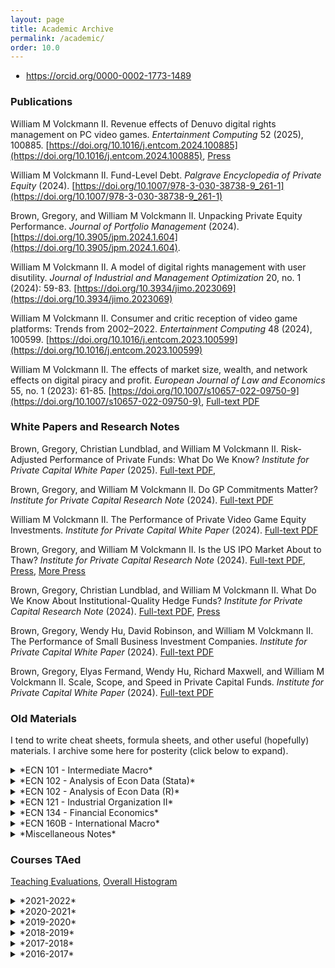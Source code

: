 ```yaml
---
layout: page
title: Academic Archive
permalink: /academic/
order: 10.0
---
```



<ul style="padding-left: 25px;">
  <li style="list-style-image: url(https://orcid.org/sites/default/files/images/orcid_16x16.png); padding-left: 0px;">
    <a href="https://orcid.org/0000-0002-1773-1489">https://orcid.org/0000-0002-1773-1489</a>
  </li>
</ul>


### Publications


William M Volckmann II. Revenue effects of Denuvo digital rights management on PC video games. *Entertainment Computing* 52 (2025), 100885. [https://doi.org/10.1016/j.entcom.2024.100885](https://doi.org/10.1016/j.entcom.2024.100885), [Press](https://arstechnica.com/gaming/2024/10/the-true-cost-of-game-piracy-20-percent-of-revenue-according-to-a-new-study/)

William M Volckmann II. Fund-Level Debt. *Palgrave Encyclopedia of Private Equity* (2024). [https://doi.org/10.1007/978-3-030-38738-9_261-1](https://doi.org/10.1007/978-3-030-38738-9_261-1)

Brown, Gregory, and William M Volckmann II. Unpacking Private Equity Performance. *Journal of Portfolio Management* (2024). [https://doi.org/10.3905/jpm.2024.1.604](https://doi.org/10.3905/jpm.2024.1.604). 

William M Volckmann II. A model of digital rights management with user disutility. *Journal of Industrial and Management Optimization* 20, no. 1 (2024): 59-83. [https://doi.org/10.3934/jimo.2023069](https://doi.org/10.3934/jimo.2023069)

William M Volckmann II. Consumer and critic reception of video game platforms: Trends from 2002–2022. *Entertainment Computing* 48 (2024), 100599. [https://doi.org/10.1016/j.entcom.2023.100599](https://doi.org/10.1016/j.entcom.2023.100599)

William M Volckmann II. The effects of market size, wealth, and network effects on digital piracy and profit. *European Journal of Law and Economics* 55, no. 1 (2023): 61-85. [https://doi.org/10.1007/s10657-022-09750-9](https://doi.org/10.1007/s10657-022-09750-9), [Full-text PDF](https://rdcu.be/cUtWx)


### White Papers and Research Notes
Brown, Gregory, Christian Lundblad, and William M Volckmann II. Risk-Adjusted Performance of Private Funds: What Do We Know? *Institute for Private Capital White Paper* (2025). [Full-text PDF](https://uncipc.org/index.php/publication/risk-adjusted-white-paper/),

Brown, Gregory, and William M Volckmann II. Do GP Commitments Matter? *Institute for Private Capital Research Note* (2024). [Full-text PDF](https://uncipc.org/index.php/publication/do-gp-commitments-matter/)

William M Volckmann II. The Performance of Private Video Game Equity Investments. *Institute for Private Capital White Paper* (2024). [Full-text PDF](https://uncipc.org/index.php/publication/the-performance-of-private-video-game-equity/)

Brown, Gregory, and William M Volckmann II. Is the US IPO Market About to Thaw? *Institute for Private Capital Research Note* (2024). [Full-text PDF](https://uncipc.org/index.php/publication/is-the-u-s-ipo-market-about-to-thaw-ipc-research-notes/), [Press](https://www.economist.com/finance-and-economics/2024/01/18/wall-street-is-praying-firms-will-start-going-public-again), [More Press](https://www.wsj.com/articles/unusual-ipo-slump-makes-a-rebound-harder-to-predict-5ccb6d1d)

Brown, Gregory, Christian Lundblad, and William M Volckmann II. What Do We Know About Institutional-Quality Hedge Funds? *Institute for Private Capital Research Note* (2024). [Full-text PDF](https://uncipc.org/index.php/publication/institutional-quality-hedge-funds/), [Press](https://www.institutionalinvestor.com/article/2d7om8w3w5brlcvefot1c/portfolio/everything-investors-know-about-hedge-funds-is-based-on-flawed-data)

Brown, Gregory, Wendy Hu, David Robinson, and William M Volckmann II. The Performance of Small Business Investment Companies. *Institute for Private Capital White Paper* (2024). [Full-text PDF](https://uncipc.org/index.php/publication/the-performance-of-small-business-investment-companies/)

Brown, Gregory, Elyas Fermand, Wendy Hu, Richard Maxwell, and William M Volckmann II. Scale, Scope, and Speed in Private Capital Funds. *Institute for Private Capital White Paper* (2024). [Full-text PDF](https://uncipc.org/index.php/publication/scale-scope-white-paper/)


### Old Materials

I tend to write cheat sheets, formula sheets, and other useful (hopefully)
materials. I archive some here for posterity (click below to expand).

<details markdown=1><summary markdown="span">*ECN 101 - Intermediate Macro*</summary>
  - [Solow Growth Model](/academic/courses/materials/ecn101/solow.pdf)
</details>

<details markdown=1><summary markdown="span">*ECN 102 - Analysis of Econ Data (Stata)*</summary>
 - [Stata Sheet 01](/academic/courses/materials/ecn102/stata-01.pdf)
 - [Stata Sheet 02](/academic/courses/materials/ecn102/stata-02.pdf)
 - [Stata Sheet 03](/academic/courses/materials/ecn102/stata-03.pdf)
 - [Central Limit Theorem](/academic/courses/materials/ecn102/CLT.pdf)
 - [Confidence Intervals and Testing](/academic/courses/materials/ecn102/CI_htest_pvalue.pdf)
 - [Simple Regression](/academic/courses/materials/ecn102/simpleregressions.pdf)
 - [Log Functional Forms](/academic/courses/materials/ecn102/logfunctionalforms.pdf)
 - [Multiple Regression](/academic/courses/materials/ecn102/multipleregression.pdf)
 - [Marginal Effects](/academic/courses/materials/ecn102/marginaleffects.pdf)
 - [F-test](/academic/courses/materials/ecn102/ftest.pdf)
</details>

<details markdown=1><summary markdown="span">*ECN 102 - Analysis of Econ Data (R)*</summary>
 - [R Sheet 01](/academic/courses/materials/ecn102/Rsheet-01.pdf)
 - [R Sheet 02](/academic/courses/materials/ecn102/Rsheet-02.pdf)
 - [R Sheet 03](/academic/courses/materials/ecn102/Rsheet-03.pdf)
 - [R Sheet 04](/academic/courses/materials/ecn102/Rsheet-04.pdf)
 - [R Sheet 05](/academic/courses/materials/ecn102/Rsheet-05.pdf)
 - [Central Limit Theorem](/academic/courses/materials/ecn102/R-CLT.pdf)
 - [Confidence Intervals and Testing](/academic/courses/materials/ecn102/CI_htest_pvalue.pdf)
 - [Simple Regression](/academic/courses/materials/ecn102/R-simpleregressions.pdf)
 - [Log Functional Forms](/academic/courses/materials/ecn102/R-logfunctionalforms.pdf)
 - [Multiple Regression](/academic/courses/materials/ecn102/R-multipleregressions.pdf)
 - [F-tests](/academic/courses/materials/ecn102/R-ftest.pdf)
 - [OLS Assumption Tests](/academic/courses/materials/ecn102/R-OLStests.pdf)
 - [cats.csv](/academic/courses/materials/ecn102/cats.csv)
 - [wages.csv](/academic/courses/materials/ecn102/wages.csv)
 - [hcle.csv](/academic/courses/materials/ecn102/hcle.csv)
 - [sleep.csv](/academic/courses/materials/ecn102/sleep.csv)

When using interactive scripts, press *Shift + Enter* to proceed step-by-step; or
click on *Runtime -> Run all* to run the entire script. It will give a warning but I
can assure you that my R script will not steal your credit card information.
 - [Basic Graphics](https://colab.research.google.com/drive/1TkTdZ4FAGHhuL8acM3uNGhHQ95kvbd7e?usp=sharing)
 - [Two-Sample Tests](https://colab.research.google.com/drive/1p8SiTIS6PCAFTn7h3Rrz63b4Q2fguW1J?usp=sharing)
 - [Correlation and Simple Regression](https://colab.research.google.com/drive/1UOofb_0qcgF68enCL2bYtN7U3zfZbqPy?usp=sharing)
 - [Multiple Regression](https://colab.research.google.com/drive/105kjMxIhP0B-le4pDYBKfTIP43ByTxYN?usp=sharing)
 - [Joint Testing](https://colab.research.google.com/drive/17niELnclHU6QLx8c58KLpcOy5Ks9WWWM?usp=sharing)
 - [OLS Testing](https://colab.research.google.com/drive/1vglGVMTmW_FBXBvS_HAdulacAZVpsAYW?usp=sharing)
</details>

<details markdown=1><summary markdown="span">*ECN 121 - Industrial Organization II*</summary>
 - [Spatial Competition](/academic/courses/materials/ecn121/week02-ans.pdf)
 - [Price Discrimination, Nash Equilibria](/academic/courses/materials/ecn121/week03-ans.pdf)
 - [Collusion, Limit Pricing](/academic/courses/materials/ecn121/week04-ans.pdf)
 - [Cartels](/academic/courses/materials/ecn121/week05-ans.pdf)
 - [Horizontal Mergers and Welfare](/academic/courses/materials/ecn121/week06-ans.pdf)
 - [Vertical Mergers, Natural Monopoly](/academic/courses/materials/ecn121/week07-ans.pdf)
 - [Ramsey Pricing, Two-Part Tariff](/academic/courses/materials/ecn121/week08-ans.pdf)
 - [Permits and Lotteries, Externalities](/academic/courses/materials/ecn121/week10-ans.pdf)
 - [International Trade, Economic Theory of Regulation](/academic/courses/materials/ecn121/week11-ans.pdf)
</details>

<details markdown=1><summary markdown="span">*ECN 134 - Financial Economics*</summary>
 - [Present Value](/academic/courses/materials/ecn134/presentvalue.pdf)
 - [Rate of Return](/academic/courses/materials/ecn134/rateofreturn.pdf)
 - [Awkward Finance Jargon](/academic/courses/materials/ecn134/optionsjargon.pdf)
 - [Put-Call Parity and Portfolio Choice](/academic/courses/materials/ecn134/putcallchoice.pdf)
 - [Market Beta and CAPM](/academic/courses/materials/ecn134/capm.pdf)
 - [Modigliani-Miller Theorem](/academic/courses/materials/ecn134/mm.pdf)
</details>

<details markdown=1><summary markdown="span">*ECN 160B - International Macro*</summary>
 - [Warmup](/academic/courses/materials/ecn160B/week01-ans.pdf)
 - [Exchange Rates, Parity Conditions](/academic/courses/materials/ecn160B/week02-ans.pdf)
 - [LOOP and PPP](/academic/courses/materials/ecn160B/week03-ans.pdf)
 - [Long-Run Exchange Rate Theory](/academic/courses/materials/ecn160B/week04-ans.pdf)
 - [Open Economy National Accounting](/academic/courses/materials/ecn160B/week05-ans.pdf)
 - [External Wealth, Consumption Smoothing](/academic/courses/materials/ecn160B/week06-ans.pdf)
 - [Investment and Balance of Payments](/academic/courses/materials/ecn160B/week07-ans.pdf)
 - [IS-LM-FX Shocks](/academic/courses/materials/ecn160B/week08-ans.pdf)
 - [Costs of Fixing versus Floating](/academic/courses/materials/ecn160B/week09-ans.pdf)
 - [Foreign Reserves and Speculative Attacks](/academic/courses/materials/ecn160B/week10-ans.pdf)
 - [Self-Confirming Equilibria](/academic/courses/materials/ecn160B/week11-ans.pdf)
</details>

<details markdown=1><summary markdown="span">*Miscellaneous Notes*</summary>
 - [Basic Probability Cheat Sheet](/academic/courses/materials/misc/basicprobability.pdf)
 - [Basic Linear Regression with Matrices](/academic/courses/materials/misc/regressionmatrix.pdf)
 - [McCall Search Model of Unemployment](/academic/courses/materials/misc/mccall.pdf)
 - [Search Model of Unemployment with Endogenous Destruction](/academic/courses/materials/misc/endogenousdestruction.pdf)
 - [Mortensen-Pissarides Search Model of Unemployment](/academic/courses/materials/misc/mortensenpissarides.pdf)
 - [Permanent Income Hypothesis](/academic/courses/materials/misc/pih.pdf)
 - [Lucas Tree CAPM ](/academic/courses/materials/misc/lucastree.pdf)
 - [Lagos-Wright Monetary Search Model](/academic/courses/materials/misc/lagoswright.pdf)
 - [Geromichalos, Licari, Suarez-Lledo CAPM](/academic/courses/materials/misc/gls.pdf)
 - [Duffie et al Over-the-Counter Markets](/academic/courses/materials/misc/otc.pdf)
</details>


### Courses TAed

[Teaching Evaluations](/academic/courses/evals.pdf), [Overall Histogram](/academic/courses/evalhist.png)

<details markdown=1><summary markdown="span">*2021-2022*</summary>
  - [ECN 160B - International Macro (Spring 2022)](/academic/courses/2022Sp_ECN160B/)
  - [ECN 103 - Uncertainty & Information (Winter 2022)](/academic/courses/2022W_ECN103/)
  - [ECN 121B - Industrial Organization (Fall 2021)](/academic/courses/2021F_ECN121B/)
</details>

<details markdown=1><summary markdown="span">*2020-2021*</summary>
  - [ECN 103 - Uncertainty & Information (Spring 2021)](/academic/courses/2021Sp_ECN103/)
  - [ECN 106 - Decision Making (Winter 2021)](/academic/courses/2021W_ECN106/)
  - [ECN 121B - Industrial Organization (Fall 2020)](/academic/courses/2020F_ECN121B/)
</details>

<details markdown=1><summary markdown="span">*2019-2020*</summary>
  - [ECN 102 - Analysis of Econ Data (Summer 2020)](/academic/courses/2020Su_ECN102/)
  - [ECN 102 - Analysis of Econ Data (Spring 2020)](/academic/courses/2020Sp_ECN102/)
  - [ECN 160B - International Macro (Winter 2020)](/academic/courses/2020W_ECN160B/)
  - [ECN 1B - Principles of Macro (Fall 2019)](/academic/courses/2019F_ECN1B/)
</details>

<details markdown=1><summary markdown="span">*2018-2019*</summary>
  - [ECN 1B - Principles of Macro (Summer 2019)](/academic/courses/2019Su_ECN1B/)
  - [ECN 102 - Analysis of Econ Data (Spring 2019)](/academic/courses/2019Sp_ECN102/)
  - [ECN 122 - Game Theory (Winter 2019)](/academic/courses/2019W_ECN122/)
  - [ECN 102 - Analysis of Econ Data (Fall 2018)](/academic/courses/2018F_ECN102/)
</details>

<details markdown=1><summary markdown="span">*2017-2018*</summary>
  - [ECN 1B - Principles of Macro (Summer 2018)](/academic/courses/2018Su_ECN1B/)
  - [ECN 134 - Financial Economics (Spring 2018)](/academic/courses/2018Sp_ECN134/)
  - [ECN 102 - Analysis of Econ Data (Winter 2018)](/academic/courses/2018W_ECN102/)
  - [ECN 1B - Principles of Macro (Fall 2017)](/academic/courses/2017F_ECN1B/)
</details>

<details markdown=1><summary markdown="span">*2016-2017*</summary>
  - [ECN 1B - Principles of Macro (Summer 2017)](/academic/courses/2017Su_ECN1B/)
  - [ECN 1B - Principles of Macro (Spring 2017)](/academic/courses/2017Sp_ECN1B/)
  - [ECN 1B - Principles of Macro (Winter 2017)](/academic/courses/2017W_ECN1B/)
  - [ECN 101B - Intermediate Macro (Fall 2016)](/academic/courses/2016F_ECN101/)
</details>
